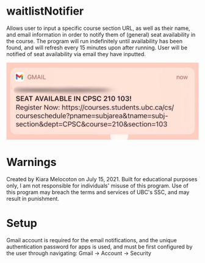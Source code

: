 # waitlistNotifier
Allows user to input a specific course section URL, as well as their name, and email information in order to notify
them of (general) seat availability in the course. The program will run indefinitely until availability has been found, and will
refresh every 15 minutes upon after running. User will be notified of seat availability via email they have inputted.

![notificationPreview](notificationPreview.jpg)

# Warnings
Created by Kiara Melocoton on July 15, 2021. Built for educational purposes only, I am not responsible for individuals' misuse of this program.
Use of this program may breach the terms and services of UBC's SSC, and may result in punishment.

# Setup
Gmail account is required for the email notifications, and the unique authentication password for apps is used, and
must be first configured by the user through navigating: Gmail -> Account -> Security
